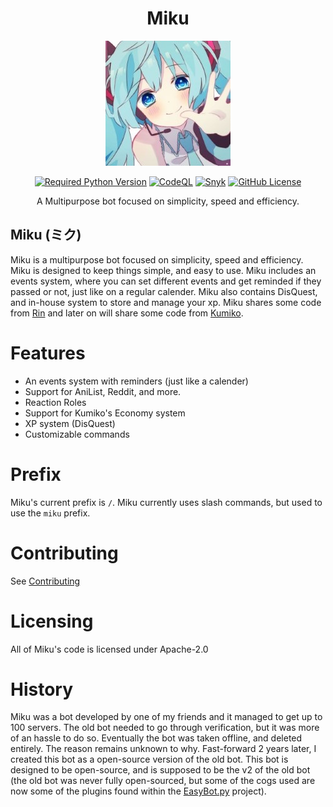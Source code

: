 <div align=center>

# Miku

![Miku](./Logo-Assets/miku_smaller.jpg)

[![Required Python Version](https://img.shields.io/badge/Python-3.10-blue?logo=python&logoColor=white)](https://github.com/No767/Miku/blob/master/pyproject.toml) [![CodeQL](https://github.com/No767/Miku/actions/workflows/codeql.yml/badge.svg?branch=master)](https://github.com/No767/Miku/actions/workflows/codeql.yml) [![Snyk](https://github.com/No767/Miku/actions/workflows/snyk.yml/badge.svg?branch=master)](https://github.com/No767/Miku/actions/workflows/snyk.yml) [![GitHub License](https://img.shields.io/github/license/No767/Miku?label=License&logo=github)](https://github.com/No767/Miku/blob/master/LICENSE)

A Multipurpose bot focused on simplicity, speed and efficiency.

<div align=left>
  
## Miku (ミク)

Miku is a multipurpose bot focused on simplicity, speed and efficiency. Miku is designed to keep things simple, and easy to use. Miku includes an events system, where you can set different events and get reminded if they passed or not, just like on a regular calender. Miku also contains DisQuest, and in-house system to store and manage your xp. Miku shares some code from [Rin](https://github.com/No767/Rin) and later on will share some code from [Kumiko](https://github.com/No767/Kumiko).

# Features

- An events system with reminders (just like a calender)
- Support for AniList, Reddit, and more.
- Reaction Roles
- Support for Kumiko's Economy system
- XP system (DisQuest)
- Customizable commands

# Prefix

Miku's current prefix is `/`. Miku currently uses slash commands, but used to use the `miku` prefix.

# Contributing

See [Contributing](./contributing.md)
# Licensing

All of Miku's code is licensed under Apache-2.0

# History

Miku was a bot developed by one of my friends and it managed to get up to 100 servers. The old bot needed to go through verification, but it was more of an hassle to do so. Eventually the bot was taken offline, and deleted entirely. The reason remains unknown to why. Fast-forward 2 years later, I created this bot as a open-source version of the old bot. This bot is designed to be open-source, and is supposed to be the v2 of the old bot (the old bot was never fully open-sourced, but some of the cogs used are now some of the plugins found within the [EasyBot.py](https://github.com/Isaac-To/EasyBot.py) project).